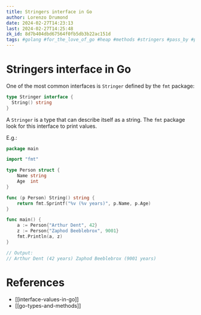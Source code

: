 ```yaml
---
title: Stringers interface in Go
author: Lorenzo Drumond
date: 2024-02-27T14:23:13
last: 2024-02-27T14:25:48
zk_id: 8d7b404dbd67564f0fb5db3b22ac151d
tags: #golang #for_the_love_of_go #heap #methods #stringers #pass_by #programming #reference #pointer #interface #fmt #stack #print #string #value
---
```



# Stringers interface in Go
One of the most common interfaces is `Stringer` defined by the `fmt` package:
```go
type Stringer interface {
  String() string
}
```

A `Stringer` is a type that can describe itself as a string. The `fmt` package look for this interface to print values.

E.g.:
```go
package main

import "fmt"

type Person struct {
	Name string
	Age  int
}

func (p Person) String() string {
	return fmt.Sprintf("%v (%v years)", p.Name, p.Age)
}

func main() {
	a := Person{"Arthur Dent", 42}
	z := Person{"Zaphod Beeblebrox", 9001}
	fmt.Println(a, z)
}

// Output:
// Arthur Dent (42 years) Zaphod Beeblebrox (9001 years)
```

# References
- [[interface-values-in-go]]
- [[go-types-and-methods]]
